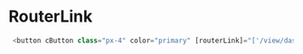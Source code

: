# RouterLink

```typescript
 <button cButton class="px-4" color="primary" [routerLink]="['/view/dashboard']">
 ```